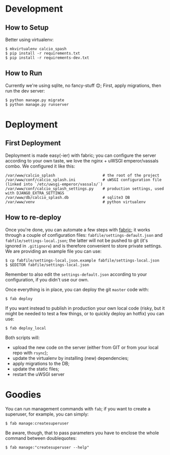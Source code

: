 # Development

## How to Setup
Better using virtualenv:

```
$ mkvirtualenv calcio_spash
$ pip install -r requirements.txt
$ pip install -r requirements-dev.txt
```

## How to Run
Currently we're using sqlite, no fancy-stuff 😊; First, apply migrations, then run the dev server:

```
$ python manage.py migrate
$ python manage.py runserver
```


# Deployment

## First Deployment
Deployment is made easy(-ier) with fabric; you can configure the server according to your own taste, we love the
nginx + uWSGI emperor/vassals combo. We configured it like this:
```
/var/www/calcio_splash                     # the root of the project
/var/www/conf/calcio_splash.ini            # uWSGI configuration file (linked into `/etc/uwsgi-emperor/vassals/`)
/var/www/conf/calcio_splash_settings.py    # production settings, used with DJANGO_EXTRA_SETTINGS
/var/www/db/calcio_splash.db               # sqlite3 DB
/var/www/venv                              # python virtualenv
```

## How to re-deploy
Once you're done, you can automate a few steps with [fabric](http://www.fabfile.org); it works through a couple of
configuration files: `fabfile/settings-default.json` and `fabfile/settings-local.json`; the latter will not be pushed
to git (it's ignored in `.gitignore`) and is therefore convenient to store private settings. We are providing an
example file you can use:
```
$ cp fabfile/settings-local.json.example fabfile/settings-local.json
$ $EDITOR fabfile/settings-local.json
```

Remember to also edit the `settings-default.json` according to your configuration, if you didn't use our own.

Once everything is in place, you can deploy the git `master` code with:
```
$ fab deploy
```

If you want instead to publish in production your own local code (risky, but it might be needed to test a few things,
or to quickly deploy an hotfix) you can use:
```
$ fab deploy_local
```

Both scripts will:
* upload the new code on the server (either from GIT or from your local repo with `rsync`);
* update the virtualenv by installing (new) dependencies;
* apply migrations to the DB;
* update the static files;
* restart the uWSGI server

# Goodies

You can run management commands with `fab`; if you want to create a superuser, for example, you can simply:
```
$ fab manage:createsuperuser
```

Be aware, though, that to pass parameters you have to enclose the whole command between doublequotes:
```
$ fab manage:"createsuperuser --help"
```
